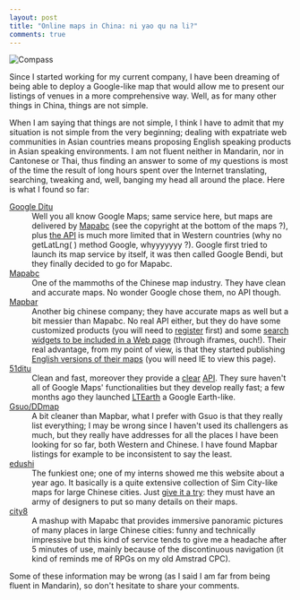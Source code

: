 ```yaml
---
layout: post
title: "Online maps in China: ni yao qu na li?"
comments: true
---
```


![Compass](http://teddy.fr/files/you_are_here.jpg)

Since I started working for my current company, I have been dreaming of being able to deploy a Google-like map that would allow me to present our listings of venues in a more comprehensive way. Well, as for many other things in China, things are not simple.

When I am saying that things are not simple, I think I have to admit that my situation is not simple from the very beginning; dealing with expatriate web communities in Asian countries means proposing English speaking products in Asian speaking environments. I am not fluent neither in Mandarin, nor in Cantonese or Thai, thus finding an answer to some of my questions is most of the time the result of long hours spent over the Internet translating, searching, tweaking and, well, banging my head all around the place. Here is what I found so far:

<dl>
<dt><a href="http://ditu.google.cn" title="Google Ditu homepage">Google Ditu</a></dt>
<dd>Well you all know Google Maps; same service here, but maps are delivered by <a href="http://www.mapabc.com" title="Mapabc homepage">Mapabc</a> (see the copyright at the bottom of the maps ?), plus <a href="http://google.cn/apis/maps/" title="Google Ditu API">the API</a> is much more limited that in Western countries (why no getLatLng( ) method Google, whyyyyyyy ?). Google first tried to launch its map service by itself, it was then called Google Bendi, but they finally decided to go for Mapabc.</dd>
<dt><a href="http://mapabc.com" title="Mapabc homepage">Mapabc</a></dt>
<dd>One of the mammoths of the Chinese map industry. They have clean and accurate maps. No wonder Google chose them, no API though.</dd>
<dt><a href="http://mapbar.com" title="Mapbar homepage">Mapbar</a></dt>
<dd>Another big chinese company; they have accurate maps as well but a bit messier than Mapabc. No real API either, but they do have some customized products (you will need to <a href="http://ditu.mapbar.com:8200/sharemap/sharemap/user.do?method=trunRegister&amp;curl=http://ditu.mapbar.com/" title="Register to Mapbar">register</a> first) and some <a href="http://partner.mapbar.com/bar/code.htm" title="Mapbar search widgets">search widgets to be included in a Web page</a> (through iframes, ouch!). Their real advantage, from my point of view, is that they started publishing <a href="http://english.mapbar.com/enmodule/" title="Mapbar in English for Beijing">English versions of their maps</a> (you will need IE to view this page).</dd>
<dt><a href="http://www.51ditu.com/" title="51ditu homepage">51ditu</a></dt>
<dd>Clean and fast, moreover they provide a <a href="http://mapplet.51ditu.com/index.html" title="51ditu Mapplets guides">clear</a> <a href="http://api.51ditu.com/docs/mapsapi/reference.html" title="51ditu API">API</a>. They sure haven't all of Google Maps' functionalities but they develop really fast; a few months ago they launched <a href="http://www.51ditu3d.com/" title="LTEarth, the Google Earth-like">LTEarth</a> a Google Earth-like.</dd>
<dt><a href="http://gsuo.com/" title="Gsuo aka DDmap homepage">Gsuo/DDmap</a></dt>
<dd>A bit cleaner than Mapbar, what I prefer with Gsuo is that they really list everything; I may be wrong since I haven't used its challengers as much, but they really have addresses for all the places I have been looking for so far, both Western and Chinese. I have found Mapbar listings for example to be inconsistent to say the least.</dd>
<dt><a href="http://www.edushi.com" title="edushi homepage">edushi</a></dt>
<dd>The funkiest one; one of my interns showed me this website about a year ago. It basically is a quite extensive collection of Sim City-like maps for large Chinese cities. Just <a href="http://sh.edushi.com" title="edushi's map of Shanghai">give it a try</a>: they must have an army of designers to put so many details on their maps.</dd>
<dt><a href="http://www.city8.com/" title="city8 homepage">city8</a></dt>
<dd>A mashup with Mapabc that provides immersive panoramic pictures of many places in large Chinese cities: funny and technically impressive but this kind of service tends to give me a headache after 5 minutes of use, mainly because of the discontinuous navigation (it kind of reminds me of RPGs on my old Amstrad CPC).</dd>
</dl>

Some of these information may be wrong (as I said I am far from being fluent in Mandarin), so don't hesitate to share your comments.